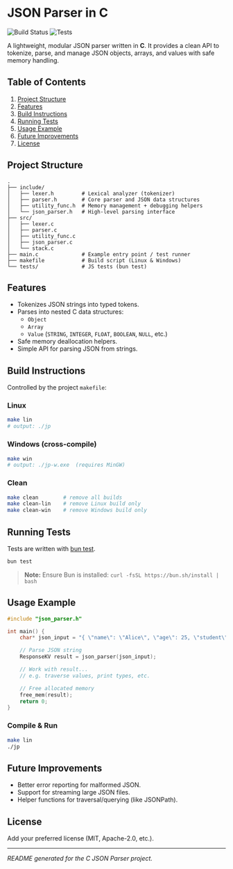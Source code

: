 # JSON Parser in C

![Build Status](https://img.shields.io/badge/Build-make%20lin%20%2F%20make%20win-brightgreen)
![Tests](https://img.shields.io/badge/Tests-bun%20test-brightgreen)

A lightweight, modular JSON parser written in **C**. It provides a clean API to tokenize, parse, and manage JSON objects, arrays, and values with safe memory handling.

## Table of Contents

1. [Project Structure](#project-structure)
2. [Features](#features)
3. [Build Instructions](#build-instructions)
4. [Running Tests](#running-tests)
5. [Usage Example](#usage-example)
6. [Future Improvements](#future-improvements)
7. [License](#license)

## Project Structure

```
.
├── include/
│   ├── lexer.h         # Lexical analyzer (tokenizer)
│   ├── parser.h        # Core parser and JSON data structures
│   ├── utility_func.h  # Memory management + debugging helpers
│   └── json_parser.h   # High-level parsing interface
├── src/
│   ├── lexer.c
│   ├── parser.c
│   ├── utility_func.c
│   ├── json_parser.c
│   └── stack.c
├── main.c              # Example entry point / test runner
├── makefile            # Build script (Linux & Windows)
└── tests/              # JS tests (bun test)
```

## Features

- Tokenizes JSON strings into typed tokens.
- Parses into nested C data structures:
  - `Object`
  - `Array`
  - `Value` (`STRING`, `INTEGER`, `FLOAT`, `BOOLEAN`, `NULL`, etc.)
- Safe memory deallocation helpers.
- Simple API for parsing JSON from strings.

## Build Instructions

Controlled by the project `makefile`:

### Linux

```bash
make lin
# output: ./jp
```

### Windows (cross-compile)

```bash
make win
# output: ./jp-w.exe  (requires MinGW)
```

### Clean

```bash
make clean        # remove all builds
make clean-lin    # remove Linux build only
make clean-win    # remove Windows build only
```

## Running Tests

Tests are written with [bun test](https://bun.sh/docs/test).

```bash
bun test
```

> **Note:** Ensure Bun is installed: `curl -fsSL https://bun.sh/install | bash`

## Usage Example

```c
#include "json_parser.h"

int main() {
    char* json_input = "{ \"name\": \"Alice\", \"age\": 25, \"student\": false }";

    // Parse JSON string
    ResponseKV result = json_parser(json_input);

    // Work with result...
    // e.g. traverse values, print types, etc.

    // Free allocated memory
    free_mem(result);
    return 0;
}
```

### Compile & Run

```bash
make lin
./jp
```

## Future Improvements

- Better error reporting for malformed JSON.
- Support for streaming large JSON files.
- Helper functions for traversal/querying (like JSONPath).

## License

Add your preferred license (MIT, Apache-2.0, etc.).

---

*README generated for the C JSON Parser project.*
